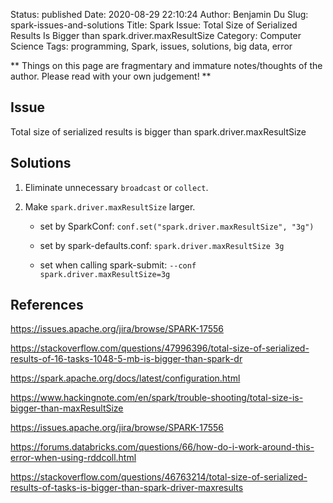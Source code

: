 Status: published
Date: 2020-08-29 22:10:24
Author: Benjamin Du
Slug: spark-issues-and-solutions
Title: Spark Issue: Total Size of Serialized Results Is Bigger than spark.driver.maxResultSize
Category: Computer Science
Tags: programming, Spark, issues, solutions, big data, error

**
Things on this page are fragmentary and immature notes/thoughts of the author.
Please read with your own judgement!
**

## Issue

Total size of serialized results is bigger than spark.driver.maxResultSize

## Solutions

1. Eliminate unnecessary `broadcast` or `collect`.

2. Make `spark.driver.maxResultSize` larger.

    - set by SparkConf: `conf.set("spark.driver.maxResultSize", "3g")`

    - set by spark-defaults.conf: `spark.driver.maxResultSize 3g`

    - set when calling spark-submit: `--conf spark.driver.maxResultSize=3g`


## References

https://issues.apache.org/jira/browse/SPARK-17556

https://stackoverflow.com/questions/47996396/total-size-of-serialized-results-of-16-tasks-1048-5-mb-is-bigger-than-spark-dr

https://spark.apache.org/docs/latest/configuration.html

https://www.hackingnote.com/en/spark/trouble-shooting/total-size-is-bigger-than-maxResultSize

https://issues.apache.org/jira/browse/SPARK-17556

https://forums.databricks.com/questions/66/how-do-i-work-around-this-error-when-using-rddcoll.html

https://stackoverflow.com/questions/46763214/total-size-of-serialized-results-of-tasks-is-bigger-than-spark-driver-maxresults

